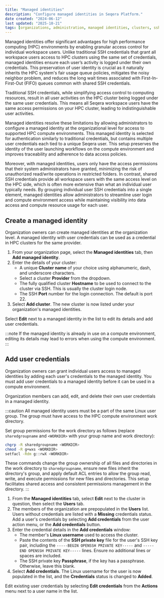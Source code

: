 ```yaml
---
title: "Managed identities"
description: "Configure managed identities in Seqera Platform."
date created: "2024-06-12"
last updated: "2025-10-21"
tags: [organizations, administration, managed identities, clusters, ssh, credentials]
---
```


Managed identities offer significant advantages for high performance computing (HPC) environments by enabling granular access control for individual workspace users. Unlike traditional SSH credentials that grant all workspace users access to HPC clusters using the same set of credentials, managed identities ensure each user’s activity is logged under their own credentials. This preservation of user identity is crucial as it naturally inherits the HPC system's fair usage queue policies, mitigates the noisy neighbor problem, and reduces the long wait times associated with First-In-First-Out (FIFO) queues common with shared SSH credentials.

Traditional SSH credentials, while simplifying access control to computing resources, result in all user activities on the HPC cluster being logged under the same user credentials. This means all Seqera workspace users have the same access permissions on your HPC cluster, leading to indistinguishable user activities.

Managed identities resolve these limitations by allowing administrators to configure a managed identity at the organizational level for access to supported HPC compute environments. This managed identity is selected for authentication similarly to traditional credentials, but contains multiple user credentials each tied to a unique Seqera user. This setup preserves the identity of the user launching workflows on the compute environment and improves traceability and adherence to data access policies.

Moreover, with managed identities, users only have the access permissions that their system administrators have granted, minimizing the risk of unauthorized read/write operations in restricted folders. In contrast, shared SSH credentials provide all workspace users with the same access level on the HPC side, which is often more extensive than what an individual user typically needs. By grouping individual user SSH credentials into a single element, managed identities allow administrators to streamline user login and compute environment access while maintaining visibility into data access and compute resource usage for each user.


## Create a managed identity

Organization owners can create managed identities at the organization level. A managed identity with user credentials can be used as a credential in HPC clusters for the same provider.

1. From your organization page, select the **Managed identities** tab, then **Add managed identity**.
1. Enter the details of your cluster:
    - A unique **Cluster name** of your choice using alphanumeric, dash, and underscore characters.
    - Select a cluster **Provider** from the dropdown.
    - The fully qualified cluster **Hostname** to be used to connect to the cluster via SSH. This is usually the cluster login node.
    - The SSH **Port** number for the login connection. The default is port 22.
1. Select **Add cluster**. The new cluster is now listed under your organization's managed identities.

Select **Edit** next to a managed identity in the list to edit its details and add user credentials.

:::note
If the managed identity is already in use on a compute environment, editing its details may lead to errors when using the compute environment.
:::

## Add user credentials

Organization owners can grant individual users access to managed identities by adding each user's credentials to the managed identity. You must add user credentials to a managed identity before it can be used in a compute environment.

Organization members can add, edit, and delete their own user credentials in a managed identity.

:::caution
All managed identity users must be a part of the same Linux user group. The group must have access to the HPC compute environment work directory.

Set group permissions for the work directory as follows (replace `sharedgroupname` and `<WORKDIR>` with your group name and work directory):

```bash
chgrp -R sharedgroupname <WORKDIR>
chmod -R g+wxs <WORKDIR>
setfacl -Rdm g::rwX <WORKDIR>
```

These commands change the group ownership of all files and directories in the work directory to `sharedgroupname`, ensure new files inherit the directory's group, and apply default ACL entries to allow the group read, write, and execute permissions for new files and directories. This setup facilitates shared access and consistent permissions management in the directory.
:::

1. From the **Managed identities** tab, select **Edit** next to the cluster in question, then select the **Users** tab.
1. The members of the organization are prepopulated in the **Users** list. Users without credentials are listed with a **Missing** credentials status. Add a user's credentials by selecting **Add credentials** from the user action menu, or the **Add credentials** button.
1. Enter the credential details in the **Add credentials** window:
    - The member's **Linux username** used to access the cluster.
    - Paste the contents of the **SSH private key** file for the user's SSH key pair, including the `-----BEGIN OPENSSH PRIVATE KEY-----` and `-----END OPENSSH PRIVATE KEY-----` lines. Ensure no additional lines or spaces are included.
    - The SSH private key **Passphrase**, if the key has a passphrase. Otherwise, leave this blank.
1. Select **Add credentials**. The Linux username for the user is now populated in the list, and the **Credentials** status is changed to **Added**.

Edit existing user credentials by selecting **Edit credentials** from the **Actions** menu next to a user name in the list.
